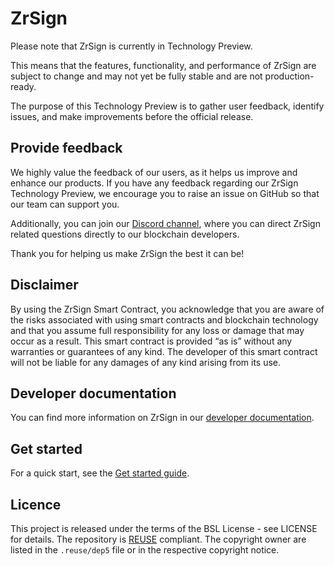 # ZrSign

Please note that ZrSign is currently in Technology Preview.

This means that the features, functionality, and performance of ZrSign are
subject to change and may not yet be fully stable and are not production-ready.

The purpose of this Technology Preview is to gather user feedback, identify
issues, and make improvements before the official release.

## Provide feedback

We highly value the feedback of our users, as it helps us improve and enhance
our products. If you have any feedback regarding our ZrSign Technology Preview,
we encourage you to raise an issue on GitHub so that our team can support you.

Additionally, you can join our
[Discord channel](https://discord.com/invite/zPZR896ZE4), where you can direct
ZrSign related questions directly to our blockchain developers.

Thank you for helping us make ZrSign the best it can be!

## Disclaimer

By using the ZrSign Smart Contract, you acknowledge that you are aware of the
risks associated with using smart contracts and blockchain technology and that
you assume full responsibility for any loss or damage that may occur as a
result. This smart contract is provided “as is” without any warranties or
guarantees of any kind. The developer of this smart contract will not be liable
for any damages of any kind arising from its use.

## Developer documentation

You can find more information on ZrSign in our
[developer documentation](https://developers.zenrock.com/developer-guides/zrsign).

## Get started

For a quick start, see the
[Get started guide](https://developers.zenrock.com/developer-guides/zrsign).

## Licence

This project is released under the terms of the BSL License - see LICENSE for
details. The repository is [REUSE](https://reuse.software) compliant. The
copyright owner are listed in the `.reuse/dep5` file or in the respective
copyright notice.

